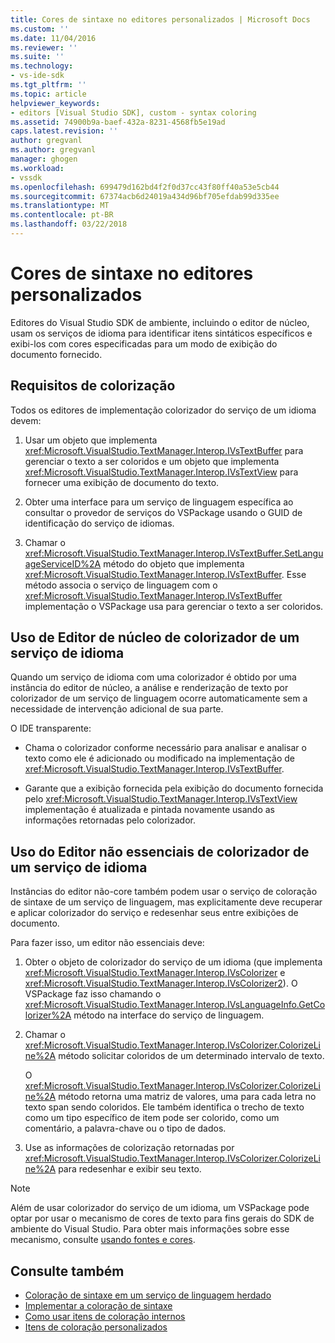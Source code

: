 ```yaml
---
title: Cores de sintaxe no editores personalizados | Microsoft Docs
ms.custom: ''
ms.date: 11/04/2016
ms.reviewer: ''
ms.suite: ''
ms.technology:
- vs-ide-sdk
ms.tgt_pltfrm: ''
ms.topic: article
helpviewer_keywords:
- editors [Visual Studio SDK], custom - syntax coloring
ms.assetid: 74900b9a-baef-432a-8231-4568fb5e19ad
caps.latest.revision: ''
author: gregvanl
ms.author: gregvanl
manager: ghogen
ms.workload:
- vssdk
ms.openlocfilehash: 699479d162bd4f2f0d37cc43f80ff40a53e5cb44
ms.sourcegitcommit: 67374acb6d24019a434d96bf705efdab99d335ee
ms.translationtype: MT
ms.contentlocale: pt-BR
ms.lasthandoff: 03/22/2018
---
```

# <a name="syntax-coloring-in-custom-editors"></a>Cores de sintaxe no editores personalizados
Editores do Visual Studio SDK de ambiente, incluindo o editor de núcleo, usam os serviços de idioma para identificar itens sintáticos específicos e exibi-los com cores especificadas para um modo de exibição do documento fornecido.

## <a name="colorization-requirements"></a>Requisitos de colorização
 Todos os editores de implementação colorizador do serviço de um idioma devem:

1.  Usar um objeto que implementa <xref:Microsoft.VisualStudio.TextManager.Interop.IVsTextBuffer> para gerenciar o texto a ser coloridos e um objeto que implementa <xref:Microsoft.VisualStudio.TextManager.Interop.IVsTextView> para fornecer uma exibição de documento do texto.

2.  Obter uma interface para um serviço de linguagem específica ao consultar o provedor de serviços do VSPackage usando o GUID de identificação do serviço de idiomas.

3.  Chamar o <xref:Microsoft.VisualStudio.TextManager.Interop.IVsTextBuffer.SetLanguageServiceID%2A> método do objeto que implementa <xref:Microsoft.VisualStudio.TextManager.Interop.IVsTextBuffer>. Esse método associa o serviço de linguagem com o <xref:Microsoft.VisualStudio.TextManager.Interop.IVsTextBuffer> implementação o VSPackage usa para gerenciar o texto a ser coloridos.

## <a name="core-editor-usage-of-a-language-services-colorizer"></a>Uso de Editor de núcleo de colorizador de um serviço de idioma
 Quando um serviço de idioma com uma colorizador é obtido por uma instância do editor de núcleo, a análise e renderização de texto por colorizador de um serviço de linguagem ocorre automaticamente sem a necessidade de intervenção adicional de sua parte.

 O IDE transparente:

-   Chama o colorizador conforme necessário para analisar e analisar o texto como ele é adicionado ou modificado na implementação de <xref:Microsoft.VisualStudio.TextManager.Interop.IVsTextBuffer>.

-   Garante que a exibição fornecida pela exibição do documento fornecida pelo <xref:Microsoft.VisualStudio.TextManager.Interop.IVsTextView> implementação é atualizada e pintada novamente usando as informações retornadas pelo colorizador.

## <a name="non-core-editor-usage-of-a-language-services-colorizer"></a>Uso do Editor não essenciais de colorizador de um serviço de idioma
 Instâncias do editor não-core também podem usar o serviço de coloração de sintaxe de um serviço de linguagem, mas explicitamente deve recuperar e aplicar colorizador do serviço e redesenhar seus entre exibições de documento.

 Para fazer isso, um editor não essenciais deve:

1.  Obter o objeto de colorizador do serviço de um idioma (que implementa <xref:Microsoft.VisualStudio.TextManager.Interop.IVsColorizer> e <xref:Microsoft.VisualStudio.TextManager.Interop.IVsColorizer2>). O VSPackage faz isso chamando o <xref:Microsoft.VisualStudio.TextManager.Interop.IVsLanguageInfo.GetColorizer%2A> método na interface do serviço de linguagem.

2.  Chamar o <xref:Microsoft.VisualStudio.TextManager.Interop.IVsColorizer.ColorizeLine%2A> método solicitar coloridos de um determinado intervalo de texto.

     O <xref:Microsoft.VisualStudio.TextManager.Interop.IVsColorizer.ColorizeLine%2A> método retorna uma matriz de valores, uma para cada letra no texto span sendo coloridos. Ele também identifica o trecho de texto como um tipo específico de item pode ser colorido, como um comentário, a palavra-chave ou o tipo de dados.

3.  Use as informações de colorização retornadas por <xref:Microsoft.VisualStudio.TextManager.Interop.IVsColorizer.ColorizeLine%2A> para redesenhar e exibir seu texto.

> [!NOTE]
> Além de usar colorizador do serviço de um idioma, um VSPackage pode optar por usar o mecanismo de cores de texto para fins gerais do SDK de ambiente do Visual Studio. Para obter mais informações sobre esse mecanismo, consulte [usando fontes e cores](../extensibility/using-fonts-and-colors.md).

## <a name="see-also"></a>Consulte também

- [Coloração de sintaxe em um serviço de linguagem herdado](../extensibility/internals/syntax-coloring-in-a-legacy-language-service.md)
- [Implementar a coloração de sintaxe](../extensibility/internals/implementing-syntax-coloring.md)
- [Como usar itens de coloração internos](../extensibility/internals/how-to-use-built-in-colorable-items.md)
- [Itens de coloração personalizados](../extensibility/internals/custom-colorable-items.md)